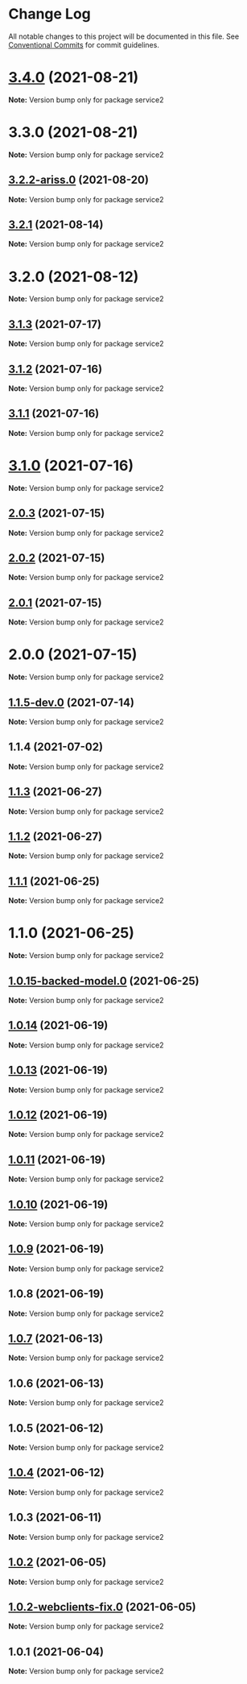 # Change Log

All notable changes to this project will be documented in this file.
See [Conventional Commits](https://conventionalcommits.org) for commit guidelines.

# [3.4.0](https://github.com/yurikrupnik/mussia8/compare/service2@3.3.0...service2@3.4.0) (2021-08-21)

**Note:** Version bump only for package service2





# 3.3.0 (2021-08-21)

**Note:** Version bump only for package service2





## [3.2.2-ariss.0](https://github.com/yurikrupnik/mussia8/compare/service2@3.2.1...service2@3.2.2-ariss.0) (2021-08-20)

**Note:** Version bump only for package service2





## [3.2.1](https://github.com/yurikrupnik/mussia8/compare/service2@3.2.0...service2@3.2.1) (2021-08-14)

**Note:** Version bump only for package service2





# 3.2.0 (2021-08-12)

**Note:** Version bump only for package service2





## [3.1.3](https://github.com/yurikrupnik/mussia8/compare/service2@3.1.2...service2@3.1.3) (2021-07-17)

**Note:** Version bump only for package service2





## [3.1.2](https://github.com/yurikrupnik/mussia8/compare/service2@3.1.1...service2@3.1.2) (2021-07-16)

**Note:** Version bump only for package service2





## [3.1.1](https://github.com/yurikrupnik/mussia8/compare/service2@3.1.0...service2@3.1.1) (2021-07-16)

**Note:** Version bump only for package service2





# [3.1.0](https://github.com/yurikrupnik/mussia8/compare/service2@2.0.3...service2@3.1.0) (2021-07-16)

**Note:** Version bump only for package service2





## [2.0.3](https://github.com/yurikrupnik/mussia8/compare/service2@2.0.2...service2@2.0.3) (2021-07-15)

**Note:** Version bump only for package service2





## [2.0.2](https://github.com/yurikrupnik/mussia8/compare/service2@2.0.1...service2@2.0.2) (2021-07-15)

**Note:** Version bump only for package service2





## [2.0.1](https://github.com/yurikrupnik/mussia8/compare/service2@2.0.0...service2@2.0.1) (2021-07-15)

**Note:** Version bump only for package service2





# 2.0.0 (2021-07-15)

**Note:** Version bump only for package service2





## [1.1.5-dev.0](https://github.com/yurikrupnik/mussia8/compare/service2@1.1.4...service2@1.1.5-dev.0) (2021-07-14)

**Note:** Version bump only for package service2





## 1.1.4 (2021-07-02)

**Note:** Version bump only for package service2





## [1.1.3](https://github.com/yurikrupnik/mussia8/compare/service2@1.1.2...service2@1.1.3) (2021-06-27)

**Note:** Version bump only for package service2





## [1.1.2](https://github.com/yurikrupnik/mussia8/compare/service2@1.1.1...service2@1.1.2) (2021-06-27)

**Note:** Version bump only for package service2





## [1.1.1](https://github.com/yurikrupnik/mussia8/compare/service2@1.1.0...service2@1.1.1) (2021-06-25)

**Note:** Version bump only for package service2





# 1.1.0 (2021-06-25)

**Note:** Version bump only for package service2





## [1.0.15-backed-model.0](https://github.com/yurikrupnik/mussia8/compare/service2@1.0.14...service2@1.0.15-backed-model.0) (2021-06-25)

**Note:** Version bump only for package service2





## [1.0.14](https://github.com/yurikrupnik/mussia8/compare/service2@1.0.13...service2@1.0.14) (2021-06-19)

**Note:** Version bump only for package service2





## [1.0.13](https://github.com/yurikrupnik/mussia8/compare/service2@1.0.12...service2@1.0.13) (2021-06-19)

**Note:** Version bump only for package service2





## [1.0.12](https://github.com/yurikrupnik/mussia8/compare/service2@1.0.11...service2@1.0.12) (2021-06-19)

**Note:** Version bump only for package service2





## [1.0.11](https://github.com/yurikrupnik/mussia8/compare/service2@1.0.10...service2@1.0.11) (2021-06-19)

**Note:** Version bump only for package service2





## [1.0.10](https://github.com/yurikrupnik/mussia8/compare/service2@1.0.9...service2@1.0.10) (2021-06-19)

**Note:** Version bump only for package service2





## [1.0.9](https://github.com/yurikrupnik/mussia8/compare/service2@1.0.8...service2@1.0.9) (2021-06-19)

**Note:** Version bump only for package service2





## 1.0.8 (2021-06-19)

**Note:** Version bump only for package service2





## [1.0.7](https://github.com/yurikrupnik/mussia8/compare/service2@1.0.6...service2@1.0.7) (2021-06-13)

**Note:** Version bump only for package service2





## 1.0.6 (2021-06-13)

**Note:** Version bump only for package service2





## 1.0.5 (2021-06-12)

**Note:** Version bump only for package service2





## [1.0.4](https://github.com/yurikrupnik/mussia8/compare/service2@1.0.3...service2@1.0.4) (2021-06-12)

**Note:** Version bump only for package service2





## 1.0.3 (2021-06-11)

**Note:** Version bump only for package service2





## [1.0.2](https://github.com/yurikrupnik/mussia8/compare/service2@1.0.2-webclients-fix.0...service2@1.0.2) (2021-06-05)

**Note:** Version bump only for package service2





## [1.0.2-webclients-fix.0](https://github.com/yurikrupnik/mussia8/compare/service2@1.0.1...service2@1.0.2-webclients-fix.0) (2021-06-05)

**Note:** Version bump only for package service2





## 1.0.1 (2021-06-04)

**Note:** Version bump only for package service2

